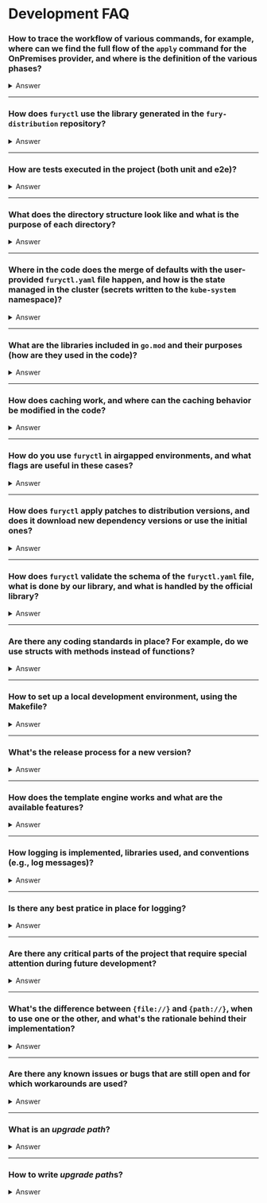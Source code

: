 # Development FAQ

### **How to trace the workflow of various commands, for example, where can we find the full flow of the `apply` command for the OnPremises provider, and where is the definition of the various phases?**

<details>
<summary>Answer</summary>

Everything starts from `main.go`, which executes the root command `cmd/root.go` created with the `github.com/spf13/cobra` library. Cobra is a popular library for managing commands in Go, and it provides a clear and scalable structure for adding new functionalities or commands to the project.

The root command includes all other commands, for example, `cmd/apply.go`, which handles the application of configurations. Specifically, for the `OnPremises` provider, we can follow the logic defined in the `RunE` method found in `internal/cluster/creator.go:63`. Here, the "Creator" is initialized to manage and create clusters based on the `Kind` type. For `OnPremises`, the logic for creation is located in `internal/apis/kfd/v1alpha2/onpremises/creator.go`. Once the Creator is initialized, the `Create` function (at `internal/apis/kfd/v1alpha2/onpremises/creator.go:171`) is called to actually apply the configuration and start the process.

The four phases definition and handling depend only on the concrete implementation of the `ClusterCreator`, for example, in the `OnPremises` provider, we have it in `internal/apis/kfd/v1alpha2/onpremises/creator.go:276`. There are two switches that can tell `furyctl` from which phase to start or which phase to run (`--start-from` and `--phase`).

</details>

---

### **How does `furyctl` use the library generated in the `fury-distribution` repository?**

<details>
<summary>Answer</summary>

The library generated in `fury-distribution` is mainly used for parsing the `furyctl.yaml` file, as it provides the necessary data structures for representing configurations in Go. The variables in the `furyctl` code are mapped to these data structures to ensure that the data is interpreted correctly during the execution of commands.

The decision to separate the data structures between `fury-distribution` and `furyctl` stemmed from an initial design vision to have a versioned schema for the configuration, which would allow for better management of evolving structures over time. However, this approach was never fully implemented, and this division might be reviewed and potentially eliminated, centralizing the management of the configuration in one place.

</details>

---

### **How are tests executed in the project (both unit and e2e)?**

<details>
<summary>Answer</summary>

Unit tests in the project follow Go’s standard testing framework and are integrated into the codebase. These tests are designed to verify the functionality of individual components, ensuring that each part of the code works as expected in isolation. Unit tests can be executed easily by running the command `make test-unit`. This command triggers the Go test suite, which looks for test functions (those prefixed with `Test`) in the relevant packages and runs them.

End-to-End (E2E) tests, which are more comprehensive and typically involve interactions with external systems (like Kubernetes clusters), are also part of the project. These tests simulate real-world scenarios to ensure the entire system works as expected when all components are integrated. For example, E2E tests include creating and managing EKS (Elastic Kubernetes Service) clusters, verifying that the system behaves correctly in a real cluster environment. These tests can be triggered by running the `make test-expensive` command. The reason for this designation as "expensive" is that E2E tests often involve external dependencies, such as Kubernetes clusters, which can take time to set up and may incur additional costs if used in a cloud environment.

Expensive tests have historically been only run locally by hand, in CI `test-expensive` are never run.

There are also basic E2E tests (`make test-e2e`) that execute some `furyctl` commands to verify its functionality. The cluster creation commands are run with the `--dry-run` flag.

</details>

---

### **What does the directory structure look like and what is the purpose of each directory?**

<details>
<summary>Answer</summary>

The project structure is divided into several directories with specific responsibilities:

- `cmd`: Contains the main commands created with the Cobra library. Each command represents a distinct functionality of the CLI (e.g., `apply`, `delete`, etc.).
- `configs`: Contains the patch configurations and upgrade paths for the distribution.
  - `patches`: Contains the patches applied by replacing files in the `fury-distribution` repo previously downloaded, categorized by specific version.
  - `provisioners`: Contains some terraform templates that will be filled during the PreFlight phase in the EKS provider.
  - `upgrades`: Contains folders categorized by upgrade version, for example, `1.29.5-1.30.0` for an upgrade from `v1.29.5` to `v1.30.0`. These folders contain hooks such as `pre-distribution.sh.tpl`, which is executed before the `distribution` phase. The hooks follow the structure `{pre|post}-{phase}.sh.tpl`.
- `docs`: Contains the project documentation, including changelogs and other information.
- `internal`: Contains code that is not meant to be exported, related to `furyctl`. It includes private implementations that should not be used outside the package.
- `pkg`: Contains code that is exposed as APIs, meant to be used by other packages or projects.
- `test`: Contains the data used in tests, including test configurations and assets needed to run the tests.

In Go projects, the `pkg` and `internal` directories serve distinct purposes, based on Go's package visibility rules and the intended structure of the code. Here's how they differ:

- **`pkg`**: The `pkg` directory contains code that is **publicly available to other projects** or packages. This means that the code inside `pkg` is designed to be used by external consumers of your project. It includes libraries, utilities, or APIs that are intended to be shared, reused, or extended outside the project. For example, the `pkg` directory may contain core business logic, models, and utility functions that other projects can import and use.

- **`internal`**: The `internal` directory is for code that is **only meant to be used within the project**. Code inside this directory is **not accessible to external projects** or even to any packages outside of the current module. This provides a level of encapsulation, ensuring that only the code within the module itself can access and use the internal functionality. For instance, `internal` might contain helper functions, implementations, or data structures that are needed for the internal workings of the project but shouldn't be exposed as part of the public API.
</details>

---

### **Where in the code does the merge of defaults with the user-provided `furyctl.yaml` file happen, and how is the state managed in the cluster (secrets written to the `kube-system` namespace)?**

<details>
<summary>Answer</summary>

The merge of defaults happens primarily for the distribution configurations. When a user provides a `furyctl.yaml` file, the default values for the distribution are overwritten by the user-defined configurations, but only for the settings explicitly defined in the YAML file. This approach allows applying a custom configuration without losing the base configuration. The defaults are only for distribution configuration.

The cluster state is monitored by comparing the current configuration with the desired one. Specifically, when `furyctl` writes information, such as secrets `furyctl-config` and `furyctl-kfd` in the `kube-system` namespace, this is used to determine which changes have been made and what needs to be updated or created. This information is then used to synchronize the cluster state with the specified configuration. When we run the `apply` command, `furyctl` saves the current `furyctl.yaml` file inside a Kubernetes secret. For subsequent calls to `apply`, the secret is read and decoded, then we diff it against the current and compared. Depending on the differences, `furyctl` decides what to do (explained in fury-distribution docs).

</details>

---

### **What are the libraries included in `go.mod` and their purposes (how are they used in the code)?**

<details>
<summary>Answer</summary>

The libraries included in `go.mod` are relatively few, and their purpose is straightforward to understand by exploring the codebase. Here are some key libraries used in the project:

- **`github.com/spf13/cobra`**: This is the main library used for building the CLI commands. It helps structure the commands, arguments, flags, and the overall command-line interface. It’s used in the `cmd` directory to define commands such as `apply`, `delete`, and others.
- **`github.com/sirupsen/logrus`**: This is the logging library used to handle logging in the project. It's a popular choice for structured logging in Go. It is used throughout the codebase to log various events, including errors, info messages, and debug output.
- **`github.com/santhosh-tekuri/jsonschema`**: This library is used to validate JSON schema. It’s used to validate the structure of the `furyctl.yaml` file, ensuring that the user configuration adheres to the expected format. We use it to check if the configuration is correct before applying any changes.
- **`github.com/Masterminds/sprig`**: This library provides a

set of additional functions for Go templates, extending the functionality of the standard template engine. It’s used for template rendering, which allows the project to handle dynamic configuration files with more complex logic, such as string manipulations and formatting.

- **`k8s.io/client-go`**: This is the Kubernetes client library, and it is used for interacting with the Kubernetes API. It is critical for managing resources like secrets, config maps, and clusters. The code in `pkg` and `internal` uses this library to interact with a Kubernetes cluster, fetch resources, and apply changes based on the configurations provided.

These libraries are essential for handling command-line interfaces, logging, validation, templating, and Kubernetes interactions. Their usage is relatively intuitive, and you can see their application by following the relevant sections in the codebase. For instance, `cobra` is mainly in `cmd`, `logrus` is used for error and event logging throughout, and `jsonschema` is utilized in validating the configuration YAML.

</details>

---

### **How does caching work, and where can the caching behavior be modified in the code?**

<details>
<summary>Answer</summary>

Caching is implemented directly in the file download process. Every file downloaded from an external source is saved in the local cache directory, which resides within the project’s configuration folder (`.furyctl/cache`). The cache helps avoid downloading the same files again, improving performance and reducing reliance on external connections.

The code that handles this functionality can be found in `pkg/dependencies/download.go` at line 43, where the files are downloaded, and in `pkg/x/net/client.go` at line 65, where caching is managed. If you want to modify the caching behavior, you can intervene on these files to add custom logic, such as version validation or timestamp checks to determine when to update the cache.

</details>

---

### **How do you use `furyctl` in airgapped environments, and what flags are useful in these cases?**

<details>
<summary>Answer</summary>

In airgapped environments, where no external connection is available to download binaries and dependencies, everything must be pre-downloaded and available locally. Binaries and resources can be copied manually into the `.furyctl` folder via tools like Ansible or committed directly to the project.

To use `furyctl` in these environments, the following flags should be used:

- `--distro-location`: This flag specifies the local path of the downloaded distribution, allowing `furyctl` to use the local version instead of attempting to download it.
- `--skip-deps-download`: This flag skips downloading additional dependencies or binaries from external sources, ensuring that everything is used from the cache or the local distribution.

The air-gapped feature is documented here: https://docs.kubernetesfury.com/docs/advanced-use-cases/air-gapped.

</details>

---

### **How does `furyctl` apply patches to distribution versions, and does it download new dependency versions or use the initial ones?**

<details>
<summary>Answer</summary>

The patches are applied in a way that resembles a "copy-paste" over the downloaded distribution files. When a patch (e.g., for `kfd.yaml`) is provided, it is applied directly on top of the version of the distribution already downloaded and available on the system. Before applying the patch, no new dependency versions are downloaded; instead, the initial version (the one downloaded initially) is used, and the specified changes are overwritten on top.

This approach is helpful for applying local customizations without needing to repeat the entire dependency download process.

</details>

---

### **How does `furyctl` validate the schema of the `furyctl.yaml` file, what is done by our library, and what is handled by the official library?**

<details>
<summary>Answer</summary>

The schema of the `furyctl.yaml` file is validated using the Go library `https://github.com/santhosh-tekuri/jsonschema`. This library allows for validating a JSON/YAML file against a defined schema, ensuring that the structure of the data is correct and conforms to the specifications.

Our library does not directly intervene in this validation step but merely downloads and provides the correct schema via `fury-distribution`, which is then used for the validation process.

</details>

---

### **Are there any coding standards in place? For example, do we use structs with methods instead of functions?**

<details>
<summary>Answer</summary>

The project follows the typical Go coding standards. Specifically, structs with associated methods are preferred over using standalone functions. This helps encapsulate business logic better and makes the code more organized and maintainable. Additionally, Go’s naming and formatting conventions are followed, such as using lowercase letters for private variables and methods.

</details>

---

### **How to set up a local development environment, using the Makefile?**

<details>
<summary>Answer</summary>

To set up a local development environment, it is recommended to use an editor that supports Go debugging, such as Visual Studio Code or GoLand. The Makefile includes several useful commands for the development environment:

- `make tools`: Installs the necessary dependencies for the project.
- `make format-go`: Runs Go formatting, useful if you don't have automatic formatting enabled in the editor.
- `make license-add`: Adds a license to newly added files.
- `make lint-go`: Runs Go linting to check for style issues or common errors.
- `make test-unit`: Runs unit tests.
- `make test-integration`: Runs integration tests.

Other commands in the Makefile are less relevant during the development cycle, so these are the main ones to use.

</details>

---

### **What's the release process for a new version?**

<details>
<summary>Answer</summary>

The release process for a new version is documented at [this link](https://github.com/sighupio/fury-distribution/blob/main/MAINTENANCE.md#furyctl). If the release is not tied to `fury-distribution`, it's enough to create a tag and release it. However, if the release is dependent on new versions of the distribution, the process may be more complex and require updating `fury-distribution` before releasing a new version.

</details>

---

### **How does the template engine works and what are the available features?**

<details>
<summary>Answer</summary>

The template engine used is the standard Go template engine, which also leverages the `https://github.com/Masterminds/sprig` library. Sprig provides several additional functions for templates, such as string manipulations, date formatting, and other utilities not included in Go's native template engine.

We've added `toYaml`, `fromYaml` and `hasKeyAny` custom functions to the template engine (`pkg/template/model.go:74`). All files with `.tpl` extension are processed by the template engine, the generated files folder structure remains the same and the file is simply renamed without the `.tpl` extension (for example `apply.sh.tpl` to `apply.sh`). The folder processed by the template engine is different depending on the phase, for example for `distribution` the folder is taken from the fury-distribution downloaded by furyctl path `templates/distribution`.

</details>

---

### **How logging is implemented, libraries used, and conventions (e.g., log messages)?**

<details>
<summary>Answer</summary>

Logging in the project is implemented using the `https://github.com/sirupsen/logrus` library, which is one of the most popular logging libraries for Go. There are no strict conventions for log messages, but Logrus supports various logging levels (info, error, debug) and can output logs in different formats, including plain text and JSON.

The logs of all the tools used by furyctl, such as Terraform and Ansible, are intercepted and displayed using Logrus. They are also written to the furyctl log file. To display all logs when using furyctl use the flag `--debug`.

</details>

---

### **Is there any best pratice in place for logging?**

<details>
<summary>Answer</summary>

- Log messages that the user sees by default should provide useful information and not leak implementation details, for example:

  BAD:
  INFO Running ansible playbooks

  GOOD:
  INFO Installing Kubernetes packages in the nodes

- All the tools that we call should be configured to output structured logs and should be wrapped in furyctl structured logs in the log file. This is handled automatically by the tools implementation on furyctl.

</details>

---

### **Are there any critical parts of the project that require special attention during future development?**

<details>
<summary>Answer</summary>

There are no critical parts of the project that require immediate attention. However, the code that create the various folders where it copies the templates can be re-engineered and simplified. Also reducing code duplication would help future development by making the code easier to maintain and extend.

</details>

---

### **What's the difference between `{file://}` and `{path://}`, when to use one or the other, and what's the rationale behind their implementation?**

<details>
<summary>Answer</summary>

- `{file://}`: This schema is used to load the content of a file as a string in the `furyctl.yaml`. When you use `{file://}`, the actual content of the file is read and embedded directly in the configuration file.

- `{path://}`: This schema resolves a path relative to the `furyctl.yaml` file and turns it into an absolute path. This is useful when you need to refer to a file relative to the configuration file but want to ensure that the path is always resolved correctly.

An example of using `{path://}` is when you need to specify a file path inside a string in `furyctl.yaml`, for instance, as part of an URL or a complex configuration.

</details>

---

### **Are there any known issues or bugs that are still open and for which workarounds are used?**

<details>
<summary>Answer</summary>

There are no known major bugs or workarounds at this time.

</details>

---

### **What is an _upgrade path_?**

<details>
<summary>Answer</summary>

It is a set of instructions for _furyctl_ in order to perform an upgrade between two versions. As many other components of _furyctl_, the instructions to perform an upgrade are contained in one or multiple templated bash scripts. Every bash script is run as a hook in one of the _phases_ of the install process.

</details>

---

### **How to write *upgrade path*s?**

<details>
<summary>Answer</summary>

You should create a new file under `config/upgrades/{onpremises,kfddistribution,ekscluster}/{starting-version}-{target-version}/hook.tpl`, where `{starting-version}` and `{target-version}` are two different SD versions.

In your typical _upgrade path_ there will be a file named `pre-distribution.sh.tpl` which will disable admission webhooks in order not to create problems during the deploy. Don't worry, there's no need to restore them as they will be reprovisioned later in the install process!

In the OnPremises upgrade paths when there are Kubernetes version upgrades you also need to include a `pre-kubernetes.sh.tpl` file to run the Ansible playbook that upgrade control planes and worker nodes (for example `configs/upgrades/onpremises/1.29.5-1.30.0/pre-kubernetes.sh.tpl`). This usually only happens during Kubernetes minor version bumps (for example `1.29.5` to `1.30.0`) but there are some exceptional cases where we upgrade the Kubernetes version in a patch release (for example `1.29.4` to `1.29.5`).

</details>
